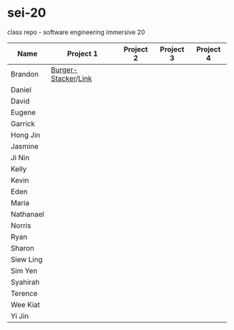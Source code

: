 # sei-20
class repo - software engineering immersive 20

| Name | Project 1 | Project 2 | Project 3 | Project 4 |
| ---- | --------- |---------- | --------- | --------- |
| Brandon |[Burger-Stacker](https://datguyrhy.github.io/)/[Link](https://github.com/datguyrhy/datguyrhy.github.io)||||
| Daniel |||||
| David |||||
| Eugene |||||
| Garrick |||||
| Hong Jin |||||
| Jasmine |||||
| Ji Nin |||||
| Kelly |||||
| Kevin |||||
| Eden |||||
| Maria |||||
| Nathanael |||||
| Norris |||||
| Ryan |||||
| Sharon |||||
| Siew Ling |||||
| Sim Yen |||||
| Syahirah |||||
| Terence |||||
| Wee Kiat |||||
| Yi Jin |||||






